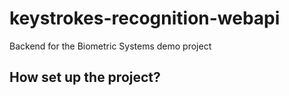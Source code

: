 # keystrokes-recognition-webapi
Backend for the Biometric Systems demo project

## How set up the project?